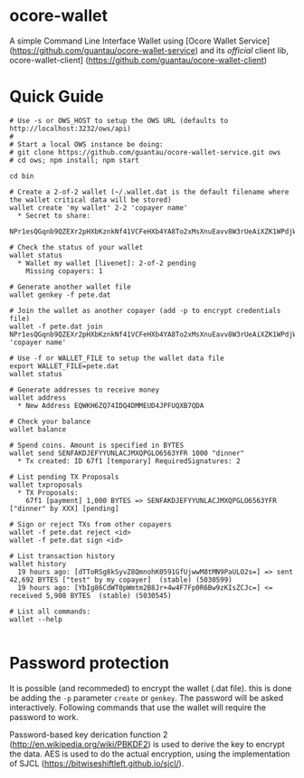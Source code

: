 # ocore-wallet

A simple Command Line Interface Wallet using [Ocore Wallet Service] (https://github.com/guantau/ocore-wallet-service) and its *official* client lib, ocore-wallet-client] (https://github.com/guantau/ocore-wallet-client)

# Quick Guide

``` shell
# Use -s or OWS_HOST to setup the OWS URL (defaults to http://localhost:3232/ows/api)
# 
# Start a local OWS instance be doing:
# git clone https://github.com/guantau/ocore-wallet-service.git ows
# cd ows; npm install; npm start

cd bin
 
# Create a 2-of-2 wallet (~/.wallet.dat is the default filename where the wallet critical data will be stored)
wallet create 'my wallet' 2-2 'copayer name'
  * Secret to share:
    NPr1esQGqnb9QZEXr2pHXbKznkNf41VCFeHXb4YA8To2xMsXnuEavv8W3rUeAiXZK1WPdjWNF9Lobyte

# Check the status of your wallet 
wallet status
  * Wallet my wallet [livenet]: 2-of-2 pending
    Missing copayers: 1

# Generate another wallet file
wallet genkey -f pete.dat

# Join the wallet as another copayer (add -p to encrypt credentials file)
wallet -f pete.dat join NPr1esQGqnb9QZEXr2pHXbKznkNf41VCFeHXb4YA8To2xMsXnuEavv8W3rUeAiXZK1WPdjWNF9Lobyte 'copayer name'
   
# Use -f or WALLET_FILE to setup the wallet data file
export WALLET_FILE=pete.dat
wallet status

# Generate addresses to receive money
wallet address
  * New Address EQWKH6ZQ74IDQ4DMMEUD4JPFUQXB7QDA

# Check your balance
wallet balance
   
# Spend coins. Amount is specified in BYTES
wallet send SENFAKDJEFYYUNLACJMXQPGLO6563YFR 1000 "dinner"
  * Tx created: ID 67f1 [temporary] RequiredSignatures: 2

# List pending TX Proposals
wallet txproposals
  * TX Proposals:
    67f1 [payment] 1,000 BYTES => SENFAKDJEFYYUNLACJMXQPGLO6563YFR ["dinner" by XXX] [pending]

# Sign or reject TXs from other copayers
wallet -f pete.dat reject <id>
wallet -f pete.dat sign <id>

# List transaction history
wallet history
  19 hours ago: [dTToRSg8kSyvZ8QmnohK0591GfUjwwM8tMN9PaULO2s=] => sent 42,692 BYTES ["test" by my copayer]  (stable) (5030599)
  19 hours ago: [YbIg86CdWT0pWmtm2B8Jr+4w4F7Fp0R6Bw9zKIsZCJc=] <= received 5,908 BYTES  (stable) (5030545)
   
# List all commands:
wallet --help
 
```
  
  
# Password protection 

It is possible (and recommeded) to encrypt the wallet (.dat file). this is done 
be adding the `-p` parameter `create` or `genkey`. The password will be asked 
interactively. Following commands that use the wallet will require the password to work.

Password-based key derication function 2 (http://en.wikipedia.org/wiki/PBKDF2) is used to derive
the key to encrypt the data. AES is used to do the actual encryption, using the implementation
of SJCL (https://bitwiseshiftleft.github.io/sjcl/).

